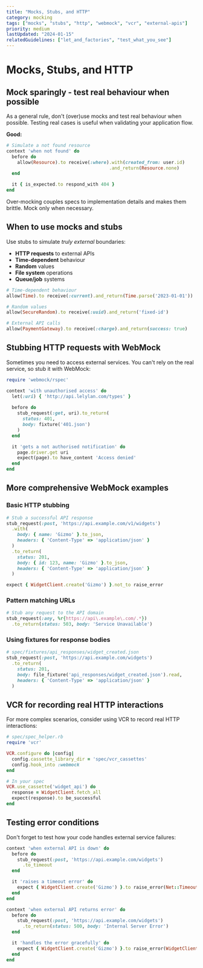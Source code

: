 ```yaml
---
title: "Mocks, Stubs, and HTTP"
category: mocking
tags: ["mocks", "stubs", "http", "webmock", "vcr", "external-apis"]
priority: medium
lastUpdated: "2024-01-15"
relatedGuidelines: ["let_and_factories", "test_what_you_see"]
---
```


# Mocks, Stubs, and HTTP

## Mock sparingly - test real behaviour when possible
As a general rule, don't (over)use mocks and test real behaviour when possible. Testing real cases is useful when validating your application flow.

**Good:**
```ruby
# Simulate a not found resource
context 'when not found' do
  before do
    allow(Resource).to receive(:where).with(created_from: user.id)
                                      .and_return(Resource.none)
  end

  it { is_expected.to respond_with 404 }
end
```

Over-mocking couples specs to implementation details and makes them brittle. Mock only when necessary.

## When to use mocks and stubs
Use stubs to simulate *truly external* boundaries:
- **HTTP requests** to external APIs
- **Time-dependent** behaviour
- **Random** values
- **File system** operations
- **Queue/job** systems

```ruby
# Time-dependent behaviour
allow(Time).to receive(:current).and_return(Time.parse('2023-01-01'))

# Random values
allow(SecureRandom).to receive(:uuid).and_return('fixed-id')

# External API calls
allow(PaymentGateway).to receive(:charge).and_return(success: true)
```

## Stubbing HTTP requests with WebMock
Sometimes you need to access external services. You can't rely on the real service, so stub it with WebMock:

```ruby
require 'webmock/rspec'

context 'with unauthorised access' do
  let(:uri) { 'http://api.lelylan.com/types' }
  
  before do
    stub_request(:get, uri).to_return(
      status: 401, 
      body: fixture('401.json')
    )
  end

  it 'gets a not authorised notification' do
    page.driver.get uri
    expect(page).to have_content 'Access denied'
  end
end
```

## More comprehensive WebMock examples

### Basic HTTP stubbing
```ruby
# Stub a successful API response
stub_request(:post, 'https://api.example.com/v1/widgets')
  .with(
    body: { name: 'Gizmo' }.to_json,
    headers: { 'Content-Type' => 'application/json' }
  )
  .to_return(
    status: 201,
    body: { id: 123, name: 'Gizmo' }.to_json,
    headers: { 'Content-Type' => 'application/json' }
  )

expect { WidgetClient.create('Gizmo') }.not_to raise_error
```

### Pattern matching URLs
```ruby
# Stub any request to the API domain
stub_request(:any, %r{https://api\.example\.com/.*})
  .to_return(status: 503, body: 'Service Unavailable')
```

### Using fixtures for response bodies
```ruby
# spec/fixtures/api_responses/widget_created.json
stub_request(:post, 'https://api.example.com/widgets')
  .to_return(
    status: 201,
    body: file_fixture('api_responses/widget_created.json').read,
    headers: { 'Content-Type' => 'application/json' }
  )
```

## VCR for recording real HTTP interactions
For more complex scenarios, consider using VCR to record real HTTP interactions:

```ruby
# spec/spec_helper.rb
require 'vcr'

VCR.configure do |config|
  config.cassette_library_dir = 'spec/vcr_cassettes'
  config.hook_into :webmock
end

# In your spec
VCR.use_cassette('widget_api') do
  response = WidgetClient.fetch_all
  expect(response).to be_successful
end
```

## Testing error conditions
Don't forget to test how your code handles external service failures:

```ruby
context 'when external API is down' do
  before do
    stub_request(:post, 'https://api.example.com/widgets')
      .to_timeout
  end

  it 'raises a timeout error' do
    expect { WidgetClient.create('Gizmo') }.to raise_error(Net::TimeoutError)
  end
end

context 'when external API returns error' do
  before do
    stub_request(:post, 'https://api.example.com/widgets')
      .to_return(status: 500, body: 'Internal Server Error')
  end

  it 'handles the error gracefully' do
    expect { WidgetClient.create('Gizmo') }.to raise_error(WidgetClient::ServerError)
  end
end
```
